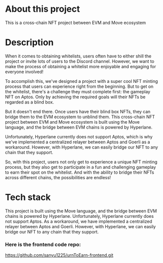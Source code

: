 # About this project
This is a cross-chain NFT project between EVM and Move ecosystem

# Description
When it comes to obtaining whitelists, users often have to either shill the project or invite lots of users to the Discord channel. However, we want to make the process of obtaining a whitelist more enjoyable and engaging for everyone involved!

To accomplish this, we've designed a project with a super cool NFT minting process that users can experience right from the beginning. But to get on the whitelist, there's a challenge they must complete first: the gameplay NFT on Aptos. Only by achieving the required goals will their NFTs be regarded as a blind box.

But it doesn't end there. Once users have their blind box NFTs, they can bridge them to the EVM ecosystem to unblind them. This cross-chain NFT project between EVM and Move ecosystem is built using the Move language, and the bridge between EVM chains is powered by Hyperlane.

Unfortunately, Hyperlane currently does not support Aptos, which is why we've implemented a centralized relayer between Aptos and Goerli as a workaround. However, with Hyperlane, we can easily bridge our NFT to any chain that they support.

So, with this project, users not only get to experience a unique NFT minting process, but they also get to participate in a fun and challenging gameplay to earn their spot on the whitelist. And with the ability to bridge their NFTs across different chains, the possibilities are endless!

# Tech stack
This project is built using the Move language, and the bridge between EVM chains is powered by Hyperlane. Unfortunately, Hyperlane currently does not support Aptos. As a workaround, we have implemented a centralized relayer between Aptos and Goerli. However, with Hyperlane, we can easily bridge our NFT to any chain that they support.

### Here is the frontend code repo:
https://github.com/sanyu1225/urnToEarn-frontend.git